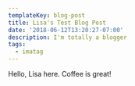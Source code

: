 ```yaml
---
templateKey: blog-post
title: Lisa's Test Blog Post
date: '2018-06-12T13:20:27-07:00'
description: I'm totally a blogger
tags:
  - imatag
---
```

Hello, Lisa here. Coffee is great!
